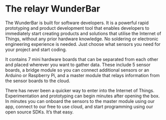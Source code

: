 # The relayr WunderBar

The WunderBar is built for software developers. It is a powerful rapid prototyping and product development tool that enables developers to immediately start creating products and solutions that utilise the Internet of Things, without any prior hardware knowledge. No soldering or electronic engineering experience is needed. Just choose what sensors you need for your project and start coding.

It contains 7 mini hardware boards that can be separated from each other and placed wherever you want to gather data. These include 5 sensor boards, a bridge module so you can connect additional sensors or an Arduino or Raspberry Pi, and a master module that relays information from the sensor boards to the cloud.

There has never been a quicker way to enter into the Internet of Things. Experimentation and prototyping can begin minutes after opening the box. In minutes you can onboard the sensors to the master module using our app, connect to our free to use cloud, and start programming using our open source SDKs. It’s that easy.